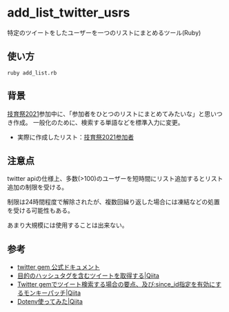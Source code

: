 # add_list_twitter_usrs
特定のツイートをしたユーザーを一つのリストにまとめるツール(Ruby)
## 使い方
```
ruby add_list.rb
```

## 背景
[技育祭2021](https://talent.supporterz.jp/geeksai/2021/)参加中に、「参加者をひとつのリストにまとめてみたいな」と思いつき作成。
一般化のために、検索する単語などを標準入力に変更。

- 実際に作成したリスト：[技育祭2021参加者](https://twitter.com/i/lists/1370606588638109698)

## 注意点
twitter apiの仕様上、多数(>100)のユーザーを短時間にリスト追加するとリスト追加の制限を受ける。

制限は24時間程度で解除されたが、複数回繰り返した場合には凍結などの処置を受ける可能性もある。

あまり大規模には使用することは出来ない。

## 参考
- [twitter gem 公式ドキュメント](https://www.rubydoc.info/gems/twitter)
- [目的のハッシュタグを含むツイートを取得する|Qiita](https://qiita.com/abe-perorist/items/bc779e066a2eade6dfc4)
- [Twitter gemでツイート検索する場合の要点、及び:since_id指定を有効にするモンキーパッチ|Qiita](https://qiita.com/riocampos/items/6999a52460dd7df941ea)
- [Dotenv使ってみた|Qiita](https://qiita.com/ogawatti/items/e1e612b793a3d51978cc)
